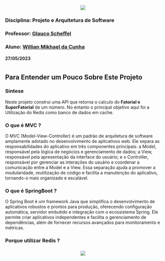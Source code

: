 <div align="center">
 <img src="https://user-images.githubusercontent.com/111321384/225424307-c1475755-8810-4fd3-aa1f-64c7f67c6f65.png" />
 </div>

### Disciplina: Projeto e Arquitetura de Software
### Professor: [Glauco Scheffel](https://www.linkedin.com/in/glaucoscheffel/)
### Aluno: [Willian Mikhael da Cunha](https://www.linkedin.com/in/willianmikhael/)

#### 27/05/2023

#

## Para Entender um Pouco Sobre Este Projeto

### Sintese

Neste projeto construi uma API que retorna o calculo do **Fatorial e SuperFatorial** de um número.
No entanto o principal objetivo aqui foi a Utilização do Redis como banco de dados em cache.

### O que é MVC ?

O MVC (Model-View-Controller) é um padrão de arquitetura de software amplamente adotado no desenvolvimento de aplicativos web. Ele separa as responsabilidades do aplicativo em três componentes principais: a Model, responsável pela lógica de negócios e gerenciamento de dados; a View, responsável pela apresentação da interface do usuário; e o Controller, responsável por gerenciar as interações do usuário e coordenar a comunicação entre a Model e a View. Essa separação ajuda a promover a modularidade, reutilização de código e facilita a manutenção do aplicativo, tornando-o mais organizado e escalável.

### O que é SpringBoot ?

O Spring Boot é um framework Java que simplifica o desenvolvimento de aplicativos robustos e prontos para produção, oferecendo configuração automática, servidor embutido e integração com o ecossistema Spring. Ele permite criar aplicativos independentes e facilita o gerenciamento de dependências, além de fornecer recursos avançados para monitoramento e métricas.

### Porque utilizar Redis ?
### 

<div align="center">
 <img src="https://github.com/willianmikhael/API_Fatorial_CatolicaSC/assets/111321384/1a8a3f44-c2b0-4bb5-9262-4a4094fbca76.png" />
 </div>

